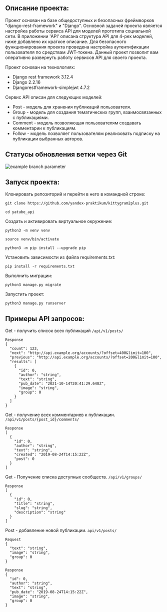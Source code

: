 ## Описание проекта:
Проект основан на базе общедоступных и безопасных фреймворков "django-rest-framework" и "Django".
Основной задачей проекта является настройка работы сервиса API для моделей прототипа социальной сети. В приложении 'API' описана структура API для 4-рех моделей, ниже добавлено их краткое описание. Для безопасного функционирования проекта проведена настройка аутентификации пользователя по средствам JWT-токена. Данный проект позволит вам оперативно развернуть работу сервисов API для своего проекта.


Проект основан на технологиях:
- Django rest framework 3.12.4
- Django 2.2.16
- Djangorestframework-simplejwt 4.7.2

Сервис API описан для следующих моделей:
- Post - модель для хранения публикаций пользователя.
- Group - модель для создания тематических групп, взаимосвязанных с публикациями.
- Comment - модель позволяющая пользователям создавать комментарии к публикациям.
- Follow - модель позволяет пользователям реализовать подписку на публикации выбранных авторов.

##  Статусы обновления ветки через Git
![example branch parameter](https://github.com/msk357/yamdb_final/actions/workflows/yamdb_workflow.yml/badge.svg?branch=master)

## Запуск проекта:
Клонировать репозиторий и перейти в него в командной строке:
```
git clone https://github.com/yandex-praktikum/kittygram2plus.git
```
```
cd yatube_api
```

Cоздать и активировать виртуальное окружение:
```
python3 -m venv venv
```
```
source venv/bin/activate
```
```
python3 -m pip install --upgrade pip
```

Установить зависимости из файла requirements.txt:
```
pip install -r requirements.txt
```

Выполнить миграции:
```
python3 manage.py migrate
```

Запустить проект:
```
python3 manage.py runserver
```


## Примеры API запросов:
Get - получить список всех публикаций `/api/v1/posts/`
<pre><code>Response
{
  "count": 123,
  "next": "http://api.example.org/accounts/?offset=400&limit=100",
  "previous": "http://api.example.org/accounts/?offset=200&limit=100",
  "results": [
    {
      "id": 0,
      "author": "string",
      "text": "string",
      "pub_date": "2021-10-14T20:41:29.648Z",
      "image": "string",
      "group": 0
    }
  ]
}</code></pre>


Get - получение всех комментариев к публикации. `/api/v1/posts/{post_id}/comments/`
<pre><code>Response
[
  {
    "id": 0,
    "author": "string",
    "text": "string",
    "created": "2019-08-24T14:15:22Z",
    "post": 0
  }
]</code></pre>


Get - Получение списка доступных сообществ. `/api/v1/groups/`
<pre><code>Response
[
  {
    "id": 0,
    "title": "string",
    "slug": "string",
    "description": "string"
  }
]</code></pre>


Post - добавление новой публикации. `api/v1/posts/`
<pre><code>Request
{
  "text": "string",
  "image": "string",
  "group": 0
}

Response
{
  "id": 0,
  "author": "string",
  "text": "string",
  "pub_date": "2019-08-24T14:15:22Z",
  "image": "string",
  "group": 0
}
</code></pre>